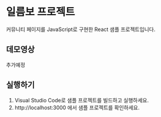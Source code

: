 # 일름보 프로젝트
커뮤니티 페이지를 JavaScript로 구현한 React 샘플 프로젝트입니다.

## 데모영상
추가예정

## 실행하기
1. Visual Studio Code로 샘플 프로젝트를 빌드하고 실행하세요.
2. http://localhost:3000 에서 샘플 프로젝트를 확인하세요.
